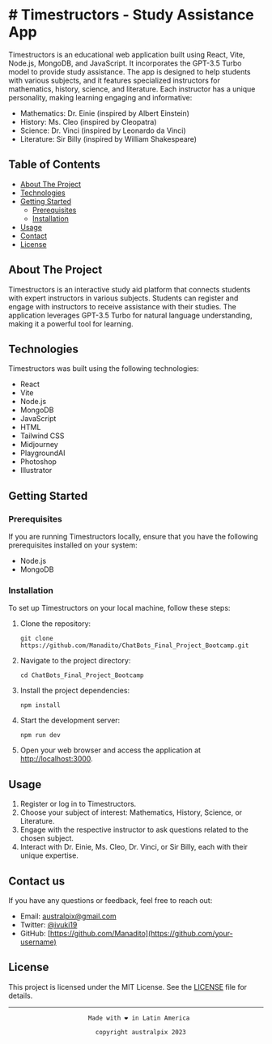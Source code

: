 
# # Timestructors - Study Assistance App

Timestructors is an educational web application built using React, Vite, Node.js, MongoDB, and JavaScript. It incorporates the GPT-3.5 Turbo model to provide study assistance. The app is designed to help students with various subjects, and it features specialized instructors for mathematics, history, science, and literature. Each instructor has a unique personality, making learning engaging and informative:

- Mathematics: Dr. Einie (inspired by Albert Einstein)
- History: Ms. Cleo (inspired by Cleopatra)
- Science: Dr. Vinci (inspired by Leonardo da Vinci)
- Literature: Sir Billy (inspired by William Shakespeare)

## Table of Contents

- [About The Project](#about-the-project)
- [Technologies](#technologies)
- [Getting Started](#getting-started)
  - [Prerequisites](#prerequisites)
  - [Installation](#installation)
- [Usage](#usage)
- [Contact](#contact)
- [License](#license)

## About The Project

Timestructors is an interactive study aid platform that connects students with expert instructors in various subjects. Students can register and engage with instructors to receive assistance with their studies. The application leverages GPT-3.5 Turbo for natural language understanding, making it a powerful tool for learning.

## Technologies

Timestructors was built using the following technologies:

- React
- Vite
- Node.js
- MongoDB
- JavaScript
- HTML
- Tailwind CSS
- Midjourney
- PlaygroundAI
- Photoshop
- Illustrator

## Getting Started

### Prerequisites

If you are running Timestructors locally, ensure that you have the following prerequisites installed on your system:

- Node.js
- MongoDB

### Installation

To set up Timestructors on your local machine, follow these steps:

1. Clone the repository:

   ```shell
   git clone https://github.com/Manadito/ChatBots_Final_Project_Bootcamp.git
   ```

2. Navigate to the project directory:

   ```shell
   cd ChatBots_Final_Project_Bootcamp
   ```

3. Install the project dependencies:

   ```shell
   npm install
   ```

4. Start the development server:

   ```shell
   npm run dev
   ```

5. Open your web browser and access the application at [http://localhost:3000](http://localhost:3000).

## Usage

1. Register or log in to Timestructors.
2. Choose your subject of interest: Mathematics, History, Science, or Literature.
3. Engage with the respective instructor to ask questions related to the chosen subject.
4. Interact with Dr. Einie, Ms. Cleo, Dr. Vinci, or Sir Billy, each with their unique expertise.

## Contact us

If you have any questions or feedback, feel free to reach out:

- Email: [australpix@gmail.com](mailto:your@email.com)
- Twitter: [@ivuki19](https://twitter.com/YourTwitterHandle)
- GitHub: [https://github.com/Manadito](https://github.com/your-username)

## License

This project is licensed under the MIT License. See the [LICENSE](LICENSE) file for details.

---

                          Made with ❤️ in Latin America

                            copyright australpix 2023 
